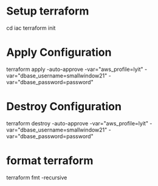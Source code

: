 # Setup terraform
cd iac
terraform init

# Apply Configuration
terraform apply -auto-approve -var="aws_profile=lyit" -var="dbase_username=smallwindow21" -var="dbase_password=password"

# Destroy Configuration
terraform destroy -auto-approve -var="aws_profile=lyit" -var="dbase_username=smallwindow21" -var="dbase_password=password"

# format terraform
terraform fmt -recursive